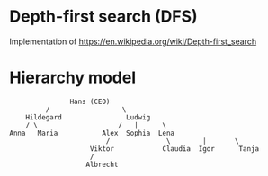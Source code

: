 Depth-first search (DFS)
=======

Implementation of https://en.wikipedia.org/wiki/Depth-first_search


# Hierarchy model

                   Hans (CEO) 
             /                  \
        Hildegard                Ludwig
        / \                    /   |      \
    Anna   Maria           Alex  Sophia  Lena    
                            /              \        |       \
                        Viktor            Claudia  Igor      Tanja
                        /
                       Albrecht

